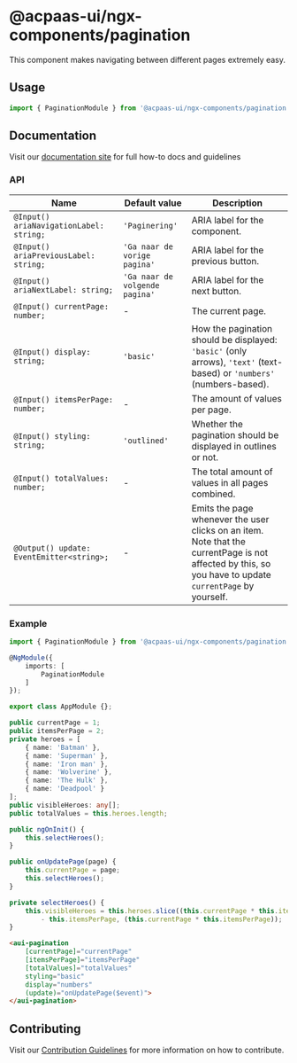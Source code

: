 # @acpaas-ui/ngx-components/pagination

This component makes navigating between different pages extremely easy.

## Usage

```typescript
import { PaginationModule } from '@acpaas-ui/ngx-components/pagination'`;
```

## Documentation

Visit our [documentation site](https://acpaas-ui.digipolis.be/) for full how-to docs and guidelines

### API

| Name         | Default value | Description |
| -----------  | ------ | -------------------------- |
| `@Input() ariaNavigationLabel: string;` | `'Paginering'` | ARIA label for the component. |
| `@Input() ariaPreviousLabel: string;` | `'Ga naar de vorige pagina'` | ARIA label for the previous button. |
| `@Input() ariaNextLabel: string;` | `'Ga naar de volgende pagina'` | ARIA label for the next button. |
| `@Input() currentPage: number;` | - | The current page. |
| `@Input() display: string;` | `'basic'` | How the pagination should be displayed: `'basic'` (only arrows), `'text'` (text-based) or `'numbers'` (numbers-based). |
| `@Input() itemsPerPage: number;` | - | The amount of values per page. |
| `@Input() styling: string;` | `'outlined'` | Whether the pagination should be displayed in outlines or not. |
| `@Input() totalValues: number;` | - | The total amount of values in all pages combined. |
| `@Output() update: EventEmitter<string>;` | - | Emits the page whenever the user clicks on an item. Note that the currentPage is not affected by this, so you have to update `currentPage` by yourself. |

### Example

```typescript
import { PaginationModule } from '@acpaas-ui/ngx-components/pagination';

@NgModule({
    imports: [
        PaginationModule
    ]
});

export class AppModule {};
```

```typescript
public currentPage = 1;
public itemsPerPage = 2;
private heroes = [
    { name: 'Batman' },
    { name: 'Superman' },
    { name: 'Iron man' },
    { name: 'Wolverine' },
    { name: 'The Hulk' },
    { name: 'Deadpool' }
];
public visibleHeroes: any[];
public totalValues = this.heroes.length;

public ngOnInit() {
    this.selectHeroes();
}

public onUpdatePage(page) {
    this.currentPage = page;
    this.selectHeroes();
}

private selectHeroes() {
    this.visibleHeroes = this.heroes.slice((this.currentPage * this.itemsPerPage)
        - this.itemsPerPage, (this.currentPage * this.itemsPerPage));
}
```

```html
<aui-pagination
    [currentPage]="currentPage"
    [itemsPerPage]="itemsPerPage"
    [totalValues]="totalValues"
    styling="basic"
    display="numbers"
    (update)="onUpdatePage($event)">
</aui-pagination>
```

## Contributing

Visit our [Contribution Guidelines](../../CONTRIBUTING.md) for more information on how to contribute.
